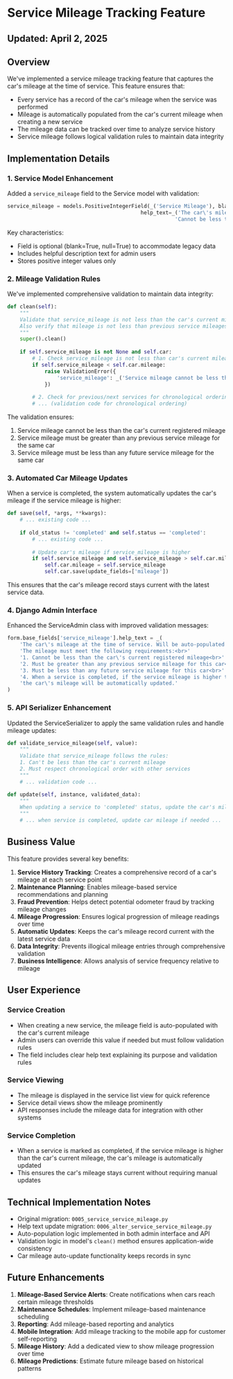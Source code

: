 # Service Mileage Tracking Feature
## Updated: April 2, 2025

## Overview

We've implemented a service mileage tracking feature that captures the car's mileage at the time of service. This feature ensures that:

- Every service has a record of the car's mileage when the service was performed
- Mileage is automatically populated from the car's current mileage when creating a new service
- The mileage data can be tracked over time to analyze service history
- Service mileage follows logical validation rules to maintain data integrity

## Implementation Details

### 1. Service Model Enhancement

Added a `service_mileage` field to the Service model with validation:

```python
service_mileage = models.PositiveIntegerField(_('Service Mileage'), blank=True, null=True, 
                                           help_text=_('The car\'s mileage at the time of service. '
                                                      'Cannot be less than the car\'s registered mileage.'))
```

Key characteristics:
- Field is optional (blank=True, null=True) to accommodate legacy data
- Includes helpful description text for admin users
- Stores positive integer values only

### 2. Mileage Validation Rules

We've implemented comprehensive validation to maintain data integrity:

```python
def clean(self):
    """
    Validate that service_mileage is not less than the car's current mileage.
    Also verify that mileage is not less than previous service mileages for the same car.
    """
    super().clean()
    
    if self.service_mileage is not None and self.car:
        # 1. Check service_mileage is not less than car's current mileage
        if self.service_mileage < self.car.mileage:
            raise ValidationError({
                'service_mileage': _('Service mileage cannot be less than the car\'s current registered mileage ({}).').format(self.car.mileage)
            })
        
        # 2. Check for previous/next services for chronological ordering
        # ... (validation code for chronological ordering)
```

The validation ensures:
1. Service mileage cannot be less than the car's current registered mileage
2. Service mileage must be greater than any previous service mileage for the same car
3. Service mileage must be less than any future service mileage for the same car

### 3. Automated Car Mileage Updates

When a service is completed, the system automatically updates the car's mileage if the service mileage is higher:

```python
def save(self, *args, **kwargs):
    # ... existing code ...
    
    if old_status != 'completed' and self.status == 'completed':
        # ... existing code ...
        
        # Update car's mileage if service_mileage is higher
        if self.service_mileage and self.service_mileage > self.car.mileage:
            self.car.mileage = self.service_mileage
            self.car.save(update_fields=['mileage'])
```

This ensures that the car's mileage record stays current with the latest service data.

### 4. Django Admin Interface

Enhanced the ServiceAdmin class with improved validation messages:

```python
form.base_fields['service_mileage'].help_text = _(
    'The car\'s mileage at the time of service. Will be auto-populated from car\'s current mileage when creating a new service. '
    'The mileage must meet the following requirements:<br>'
    '1. Cannot be less than the car\'s current registered mileage<br>'
    '2. Must be greater than any previous service mileage for this car<br>'
    '3. Must be less than any future service mileage for this car<br>'
    '4. When a service is completed, if the service mileage is higher than the car\'s current mileage, '
    'the car\'s mileage will be automatically updated.'
)
```

### 5. API Serializer Enhancement

Updated the ServiceSerializer to apply the same validation rules and handle mileage updates:

```python
def validate_service_mileage(self, value):
    """
    Validate that service_mileage follows the rules:
    1. Can't be less than the car's current mileage
    2. Must respect chronological order with other services
    """
    # ... validation code ...

def update(self, instance, validated_data):
    """
    When updating a service to 'completed' status, update the car's mileage if needed.
    """
    # ... when service is completed, update car mileage if needed ...
```

## Business Value

This feature provides several key benefits:

1. **Service History Tracking**: Creates a comprehensive record of a car's mileage at each service point
2. **Maintenance Planning**: Enables mileage-based service recommendations and planning
3. **Fraud Prevention**: Helps detect potential odometer fraud by tracking mileage changes
4. **Mileage Progression**: Ensures logical progression of mileage readings over time
5. **Automatic Updates**: Keeps the car's mileage record current with the latest service data
6. **Data Integrity**: Prevents illogical mileage entries through comprehensive validation
7. **Business Intelligence**: Allows analysis of service frequency relative to mileage

## User Experience

### Service Creation
- When creating a new service, the mileage field is auto-populated with the car's current mileage
- Admin users can override this value if needed but must follow validation rules
- The field includes clear help text explaining its purpose and validation rules

### Service Viewing
- The mileage is displayed in the service list view for quick reference
- Service detail views show the mileage prominently
- API responses include the mileage data for integration with other systems

### Service Completion
- When a service is marked as completed, if the service mileage is higher than the car's current mileage, the car's mileage is automatically updated
- This ensures the car's mileage stays current without requiring manual updates

## Technical Implementation Notes

- Original migration: `0005_service_service_mileage.py`
- Help text update migration: `0006_alter_service_service_mileage.py`
- Auto-population logic implemented in both admin interface and API
- Validation logic in model's `clean()` method ensures application-wide consistency
- Car mileage auto-update functionality keeps records in sync

## Future Enhancements

1. **Mileage-Based Service Alerts**: Create notifications when cars reach certain mileage thresholds
2. **Maintenance Schedules**: Implement mileage-based maintenance scheduling
3. **Reporting**: Add mileage-based reporting and analytics
4. **Mobile Integration**: Add mileage tracking to the mobile app for customer self-reporting
5. **Mileage History**: Add a dedicated view to show mileage progression over time
6. **Mileage Predictions**: Estimate future mileage based on historical patterns 